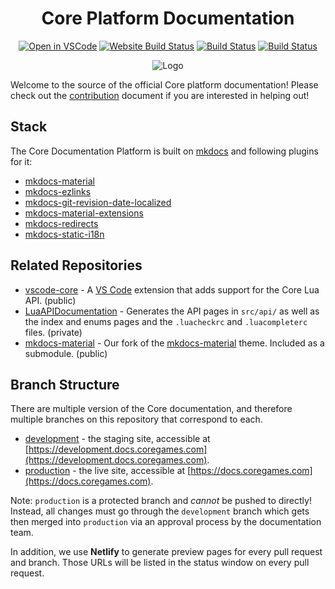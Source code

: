 <div align="center">

# Core Platform Documentation

[![Open in VSCode](https://img.shields.io/static/v1?logo=visualstudiocode&label=&message=Open%20in%20Visual%20Studio%20Code&labelColor=2c2c32&color=007acc&logoColor=007acc)](https://open.vscode.dev/ManticoreGames/platform-documentation) [![Website Build Status](https://api.netlify.com/api/v1/badges/c0780d7f-a678-49fd-b50e-ffe26f95147f/deploy-status)](https://app.netlify.com/sites/manticore-docs/deploys) [![Build Status](https://github.com/ManticoreGamesInc/platform-documentation/workflows/Build%20&%20Deploy%20(Development)/badge.svg)](https://github.com/ManticoreGamesInc/platform-documentation/actions?query=workflow%3A%22Build+%26+Deploy+%28Development%29%22) [![Build Status](https://github.com/ManticoreGamesInc/platform-documentation/workflows/Build%20&%20Deploy%20(Production)/badge.svg)](https://github.com/ManticoreGamesInc/platform-documentation/actions?query=workflow%3A%22Build+%26+Deploy+%28Production%29%22)

![Logo](https://i.imgur.com/qGXJGGE.jpeg)
</div>

Welcome to the source of the official Core platform documentation! Please check out the [contribution](CONTRIBUTING.md) document if you are interested in
helping out!

## Stack

The Core Documentation Platform is built on [mkdocs](https://github.com/mkdocs/mkdocs/) and following plugins for it:

- [mkdocs-material](https://github.com/squidfunk/mkdocs-material/)
- [mkdocs-ezlinks](https://github.com/orbikm/mkdocs-ezlinks-plugin)
- [mkdocs-git-revision-date-localized](https://github.com/timvink/mkdocs-git-revision-date-localized-plugin)
- [mkdocs-material-extensions](https://github.com/facelessuser/mkdocs-material-extensions)
- [mkdocs-redirects](https://github.com/datarobot/mkdocs-redirects)
- [mkdocs-static-i18n](https://github.com/ultrabug/mkdocs-static-i18n/)

## Related Repositories

- [vscode-core](https://github.com/ManticoreGamesInc/vscode-core) - A [VS Code](https://code.visualstudio.com/) extension that adds support for the Core Lua API. (public)
- [LuaAPIDocumentation](https://github.com/ManticoreGamesInc/LuaAPIDocumentation) - Generates the API pages in `src/api/` as well as the index and enums pages and the `.luacheckrc` and `.luacompleterc` files. (private)
- [mkdocs-material](https://github.com/ManticoreGamesInc/mkdocs-material) - Our fork of the [mkdocs-material](https://github.com/squidfunk/mkdocs-material/) theme. Included as a submodule. (public)

## Branch Structure

There are multiple version of the Core documentation, and therefore multiple branches on this repository that correspond to each.

- [development](https://development.docs.coregames.com) - the staging site, accessible at [https://development.docs.coregames.com](https://development.docs.coregames.com).
- [production](https://docs.coregames.com) - the live site, accessible at [https://docs.coregames.com](https://docs.coregames.com).

Note: `production` is a protected branch and _cannot_ be pushed to directly! Instead, all changes must go through the `development` branch which gets then merged into `production` via an approval process by the documentation team.

In addition, we use **Netlify** to generate preview pages for every pull request and branch. Those URLs will be listed in the status window on every pull request.
